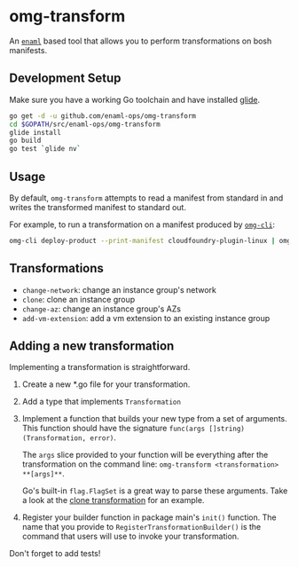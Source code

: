 omg-transform
=============

An [`enaml`](https://github.com/enaml-ops/enaml) based tool
that allows you to perform transformations on bosh manifests.

## Development Setup

Make sure you have a working Go toolchain and have installed [glide](http://glide.sh/).

```sh
go get -d -u github.com/enaml-ops/omg-transform
cd $GOPATH/src/enaml-ops/omg-transform
glide install
go build
go test `glide nv`
```

## Usage

By default, `omg-transform` attempts to read a manifest from standard in
and writes the transformed manifest to standard out.

For example, to run a transformation on a manifest produced by
[`omg-cli`](https://github.com/enaml-ops/omg-cli):

```sh
omg-cli deploy-product --print-manifest cloudfoundry-plugin-linux | omg-transform <TRANSFORM> [flags...]
```

## Transformations

 - `change-network`: change an instance group's network
 - `clone`: clone an instance group
 - `change-az`: change an instance group's AZs
 - `add-vm-extension`: add a vm extension to an existing instance group

## Adding a new transformation

Implementing a transformation is straightforward.

 1. Create a new *.go file for your transformation.
 2. Add a type that implements `Transformation`
 3. Implement a function that builds your new type from a set of arguments.
    This function should have the signature `func(args []string) (Transformation, error)`.

    The `args` slice provided to your function will be everything after the transformation
    on the command line: `omg-transform <transformation> **[args]**`.

    Go's built-in `flag.FlagSet` is a great way to parse these arguments.
    Take a look at the [clone transformation](clone_instance_group.go)
    for an example.
 4. Register your builder function in package main's `init()` function.
    The name that you provide to `RegisterTransformationBuilder()` is the
    command that users will use to invoke your transformation.

 Don't forget to add tests!
